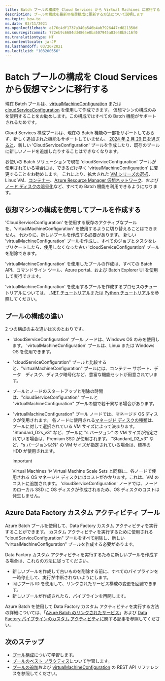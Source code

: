 ```yaml
---
title: Batch プールの構成を Cloud Services から Virtual Machines に移行する
description: プールの構成を最新の推奨構成に更新する方法について説明します
ms.topic: how-to
ms.date: 03/11/2021
ms.openlocfilehash: a176c4df1737a340a546b4ab7926447cd821350d
ms.sourcegitcommit: 772eb9c6684dd4864e0ba507945a83e48b8c16f0
ms.translationtype: HT
ms.contentlocale: ja-JP
ms.lasthandoff: 03/20/2021
ms.locfileid: "103200556"
---
```

# <a name="migrate-batch-pool-configuration-from-cloud-services-to-virtual-machine"></a>Batch プールの構成を Cloud Services から仮想マシンに移行する

現在 Batch プールは、[virtualMachineConfiguration](/rest/api/batchservice/pool/add#virtualmachineconfiguration) または [cloudServiceConfiguration](/rest/api/batchservice/pool/add#cloudserviceconfiguration) を使用して作成できます。 仮想マシンの構成のみを使用することをお勧めします。この構成ではすべての Batch 機能がサポートされるためです。

Cloud Services 構成プールは、現在の Batch 機能の一部をサポートしておらず、新しく追加された機能もサポートしていません。 [2024 年 2 月 29 日を過ぎると](https://azure.microsoft.com/updates/azure-batch-cloudserviceconfiguration-pools-will-be-retired-on-29-february-2024/)、新しい  'CloudServiceConfiguration' プールを作成したり、既存のプールに新しいノードを追加したりすることはできなくなります。

お使いの Batch ソリューションで現在 'cloudServiceConfiguration' プールが使用されている場合には、できるだけ早く 'virtualMachineConfiguration' に変更することをお勧めします。 これにより、拡大された [VM シリーズの選択](batch-pool-vm-sizes.md)、Linux VM、[コンテナー](batch-docker-container-workloads.md)、[Azure Resource Manager 仮想ネットワーク](batch-virtual-network.md)、および[ノード ディスクの暗号化](disk-encryption.md)など、すべての Batch 機能を利用できるようになります。

## <a name="create-a-pool-using-virtual-machine-configuration"></a>仮想マシンの構成を使用してプールを作成する

'CloudServiceConfiguration' を使用する既存のアクティブなプールを、'virtualMachineConfiguration' を使用するように切り替えることはできません。 代わりに、新しいプールを作成する必要があります。 新しい 'virtualMachineConfiguration' プールを作成し、すべてのジョブとタスクをレプリケートしたら、使用しなくなった古い 'cloudServiceConfiguration' プールを削除できます。

'virtualMachineConfiguration' を使用したプールの作成は、すべての Batch API、コマンドライン ツール、Azure portal、および Batch Explorer UI を使用して実行できます。

'virtualMachineConfiguration' を使用するプールを作成するプロセスのチュートリアルについては、 [.NET チュートリアル](tutorial-parallel-dotnet.md)または [Python チュートリアル](tutorial-parallel-python.md)を参照してください。

## <a name="pool-configuration-differences"></a>プールの構成の違い

2 つの構成の主な違いは次のとおりです。

- 'cloudServiceConfiguration' プール ノードは、Windows OS のみを使用します。 'virtualMachineConfiguration' プールは、Linux または Windows OS を使用できます。
- "cloudServiceConfiguration" プールと比較すると、"virtualMachineConfiguration" プールには、コンテナー サポート、データ　ディスク、ディスク暗号化など、豊富な機能セットが用意されています。
- プールとノードのスタートアップと削除の時間は、"cloudServiceConfiguration" プールと "virtualMachineConfiguration" プールの間で若干異なる場合があります。
- "virtualMachineConfiguration" プール ノードでは、マネージド OS ディスクが使用されます。 各ノードに使用される[マネージド ディスクの種類](../virtual-machines/disks-types.md)は、プールに対して選択されている VM サイズによって決まります。 "Standard_D2s_v3" など、プールに "s バージョン" の VM サイズが指定されている場合は、Premium SSD が使用されます。 "Standard_D2_v3" など、"s バージョン以外" の VM サイズが指定されている場合は、標準の HDD が使用されます。

   > [!IMPORTANT]
   > Virtual Machines や Virtual Machine Scale Sets と同様に、各ノードで使用される OS マネージド ディスクにはコストがかかります。これは、VM のコストに追加されます。 'cloudServiceConfiguration' ノードでは、ノードのローカル SSD に OS ディスクが作成されるため、OS ディスクのコストは発生しません。

## <a name="azure-data-factory-custom-activity-pools"></a>Azure Data Factory カスタム アクティビティ プール

Azure Batch プールを使用して、Data Factory カスタム アクティビティを実行することができます。 カスタム アクティビティを実行するために使用される "cloudServiceConfiguration" プールをすべて削除し、新しい "virtualMachineConfiguration" プールを作成する必要があります。

Data Factory カスタム アクティビティを実行するために新しいプールを作成する場合は、これらの方法に従ってください。

- 新しいプールを作成して古いものを削除する前に、すべてのパイプラインを一時停止して、実行が中断されないようにします。
- 同じプール ID を使用して、リンクされたサービス構成の変更を回避できます。
- 新しいプールが作成されたら、パイプラインを再開します。

Azure Batch を使用して Data Factory カスタム アクティビティを実行する方法の詳細については、「[Azure Batch のリンクされたサービス](../data-factory/compute-linked-services.md#azure-batch-linked-service)」および [Data Factory パイプラインのカスタム アクティビティ](../data-factory/transform-data-using-dotnet-custom-activity.md)に関する記事を参照してください。

## <a name="next-steps"></a>次のステップ

- [プール構成](nodes-and-pools.md#configurations)について学習します。
- [プールのベスト プラクティス](best-practices.md#pools)について学習します。
- [プールの追加](/rest/api/batchservice/pool/add)および [virtualMachineConfiguration](/rest/api/batchservice/pool/add#virtualmachineconfiguration) の REST API リファレンスを参照してください。